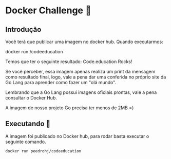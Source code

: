 # Docker Challenge 🐳

## Introdução

Você terá que publicar uma imagem no docker hub. Quando executarmos:

docker run <seu-user>/codeeducation

Temos que ter o seguinte resultado: Code.education Rocks!

Se você perceber, essa imagem apenas realiza um print da mensagem como resultado final, logo, vale a pena dar uma conferida no próprio site da Go Lang para aprender como fazer um "olá mundo".

Lembrando que a Go Lang possui imagens oficiais prontas, vale a pena consultar o Docker Hub.

A imagem de nosso projeto Go precisa ter menos de 2MB =)

## Executando 🚀

A imagem foi publicado no Docker hub, para rodar basta executar o seguinte comando.

```sh
docker run peedrohj/codeeducation
```
